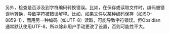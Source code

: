 另外，检查是否涉及到字符编码转换错误。比如，在保存或读取文件时，编码被错误地转换，导致字符被错误解释。比如，如果文件以某种编码保存（如ISO-8859-1），而用另一种编码（如UTF-8）读取，可能导致字符错误。但Obsidian通常默认使用UTF-8，所以除非用户手动更改了设置，否则可能性不大。